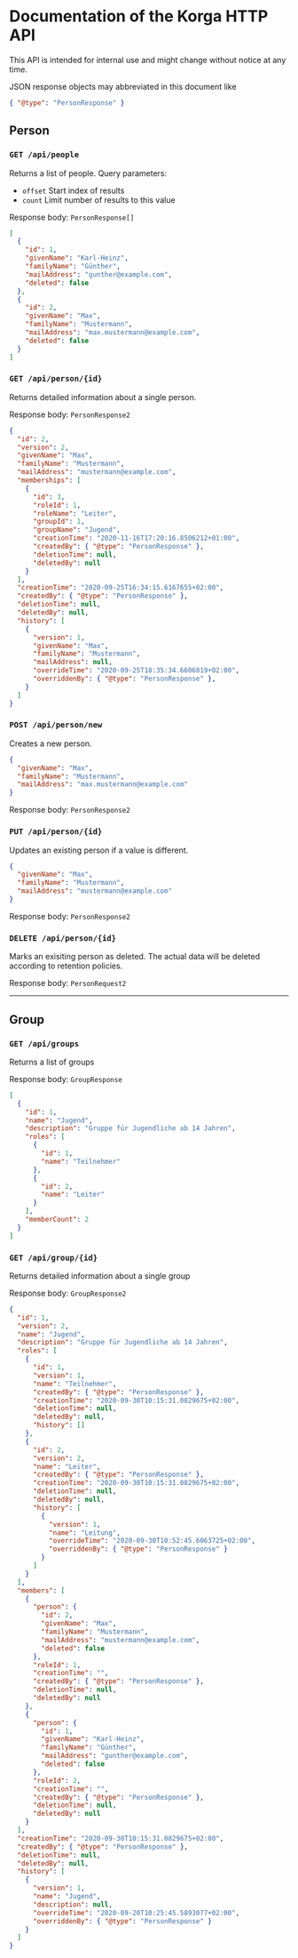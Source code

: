 # Documentation of the Korga HTTP API
This API is intended for internal use and might change without notice at any time.

JSON response objects may abbreviated in this document like
```json
{ "@type": "PersonResponse" }
```

## Person
### `GET /api/people`
Returns a list of people. Query parameters:
- `offset` Start index of results
- `count` Limit number of results to this value

Response body: `PersonResponse[]`
```json
[
  {
    "id": 1,
    "givenName": "Karl-Heinz",
    "familyName": "Günther",
    "mailAddress": "gunther@example.com",
    "deleted": false
  },
  {
    "id": 2,
    "givenName": "Max",
    "familyName": "Mustermann",
    "mailAddress": "max.mustermann@example.com",
    "deleted": false
  }
]
```

### `GET /api/person/{id}`
Returns detailed information about a single person.

Response body: `PersonResponse2`
```json
{
  "id": 2,
  "version": 2,
  "givenName": "Max",
  "familyName": "Mustermann",
  "mailAddress": "mustermann@example.com",
  "memberships": [
    {
      "id": 3,
      "roleId": 1,
      "roleName": "Leiter",
      "groupId": 1,
      "groupName": "Jugend",
      "creationTime": "2020-11-16T17:20:16.8506212+01:00",
      "createdBy": { "@type": "PersonResponse" },
      "deletionTime": null,
      "deletedBy": null
    }
  ],
  "creationTime": "2020-09-25T16:34:15.6167655+02:00",
  "createdBy": { "@type": "PersonResponse" },
  "deletionTime": null,
  "deletedBy": null,
  "history": [
    {
      "version": 1,
      "givenName": "Max",
      "familyName": "Mustermann",
      "mailAddress": null,
      "overrideTime": "2020-09-25T18:35:34.6606819+02:00",
      "overriddenBy": { "@type": "PersonResponse" },
    }
  ]
}
```

### `POST /api/person/new`
Creates a new person.
```json
{
  "givenName": "Max",
  "familyName": "Mustermann",
  "mailAddress": "max.mustermann@example.com"
}
```

Response body: `PersonResponse2`

### `PUT /api/person/{id}`
Updates an existing person if a value is different.
```json
{
  "givenName": "Max",
  "familyName": "Mustermann",
  "mailAddress": "mustermann@example.com"
}
```

Response body: `PersonResponse2`

### `DELETE /api/person/{id}`
Marks an exisiting person as deleted. The actual data will be deleted according to retention policies.

Response body: `PersonRequest2`

---

## Group
### `GET /api/groups`
Returns a list of groups

Response body: `GroupResponse`
```json
[
  {
    "id": 1,
    "name": "Jugend",
    "description": "Gruppe für Jugendliche ab 14 Jahren",
    "roles": [
      {
        "id": 1,
        "name": "Teilnehmer"
      },
      {
        "id": 2,
        "name": "Leiter"
      }
    ],
    "memberCount": 2
  }
]
```

### `GET /api/group/{id}`
Returns detailed information about a single group

Response body: `GroupResponse2`
```json
{
  "id": 1,
  "version": 2,
  "name": "Jugend",
  "description": "Gruppe für Jugendliche ab 14 Jahren",
  "roles": [
    {
      "id": 1,
      "version": 1,
      "name": "Teilnehmer",
      "createdBy": { "@type": "PersonResponse" },
      "creationTime": "2020-09-30T10:15:31.0829675+02:00",
      "deletionTime": null,
      "deletedBy": null,
      "history": []
    },
    {
      "id": 2,
      "version": 2,
      "name": "Leiter",
      "createdBy": { "@type": "PersonResponse" },
      "creationTime": "2020-09-30T10:15:31.0829675+02:00",
      "deletionTime": null,
      "deletedBy": null,
      "history": [
        {
          "version": 1,
          "name": "Leitung",
          "overrideTime": "2020-09-30T10:52:45.6063725+02:00",
          "overriddenBy": { "@type": "PersonResponse" }
        }
      ]
    }
  ],
  "members": [
    {
      "person": {
        "id": 2,
        "givenName": "Max",
        "familyName": "Mustermann",
        "mailAddress": "mustermann@example.com",
        "deleted": false
      },
      "roleId": 1,
      "creationTime": "",
      "createdBy": { "@type": "PersonResponse" },
      "deletionTime": null,
      "deletedBy": null
    },
    {
      "person": {
        "id": 1,
        "givenName": "Karl-Heinz",
        "familyName": "Günther",
        "mailAddress": "gunther@example.com",
        "deleted": false
      },
      "roleId": 2,
      "creationTime": "",
      "createdBy": { "@type": "PersonResponse" },
      "deletionTime": null,
      "deletedBy": null
    }
  ],
  "creationTime": "2020-09-30T10:15:31.0829675+02:00",
  "createdBy": { "@type": "PersonResponse" },
  "deletionTime": null,
  "deletedBy": null,
  "history": [
    {
      "version": 1,
      "name": "Jugend",
      "description": null,
      "overrideTime": "2020-09-20T10:25:45.5893077+02:00",
      "overriddenBy": { "@type": "PersonResponse" }
    }
  ]
}
```
